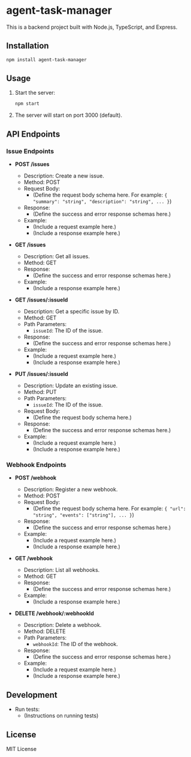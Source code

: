 # agent-task-manager

This is a backend project built with Node.js, TypeScript, and Express.

## Installation

```bash
npm install agent-task-manager
```

## Usage

1.  Start the server:

    ```bash
    npm start
    ```

2.  The server will start on port 3000 (default).

## API Endpoints

### Issue Endpoints

*   **POST /issues**
    *   Description: Create a new issue.
    *   Method: POST
    *   Request Body:
        *   (Define the request body schema here. For example:  `{ "summary": "string", "description": "string", ... }`)
    *   Response:
        *   (Define the success and error response schemas here.)
    *   Example:
        *   (Include a request example here.)
        *   (Include a response example here.)

*   **GET /issues**
    *   Description: Get all issues.
    *   Method: GET
    *   Response:
        *   (Define the success and error response schemas here.)
    *   Example:
        *   (Include a response example here.)

*   **GET /issues/:issueId**
    *   Description: Get a specific issue by ID.
    *   Method: GET
    *   Path Parameters:
        *   `issueId`: The ID of the issue.
    *   Response:
        *   (Define the success and error response schemas here.)
    *   Example:
        *   (Include a request example here.)
        *   (Include a response example here.)

*   **PUT /issues/:issueId**
    *   Description: Update an existing issue.
    *   Method: PUT
    *   Path Parameters:
        *   `issueId`: The ID of the issue.
    *   Request Body:
        *   (Define the request body schema here.)
    *   Response:
        *   (Define the success and error response schemas here.)
    *   Example:
        *   (Include a request example here.)
        *   (Include a response example here.)

### Webhook Endpoints

*   **POST /webhook**
    *   Description: Register a new webhook.
    *   Method: POST
    *   Request Body:
        *   (Define the request body schema here. For example:  `{ "url": "string", "events": ["string"], ... }`)
    *   Response:
        *   (Define the success and error response schemas here.)
    *   Example:
        *   (Include a request example here.)
        *   (Include a response example here.)

*   **GET /webhook**
    *   Description: List all webhooks.
    *   Method: GET
    *   Response:
        *   (Define the success and error response schemas here.)
    *   Example:
        *   (Include a response example here.)

*   **DELETE /webhook/:webhookId**
    *   Description: Delete a webhook.
    *   Method: DELETE
    *   Path Parameters:
        *   `webhookId`: The ID of the webhook.
    *   Response:
        *   (Define the success and error response schemas here.)
    *   Example:
        *   (Include a request example here.)
        *   (Include a response example here.)

## Development

*   Run tests:
    *   (Instructions on running tests)

## License

MIT License
